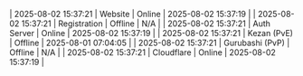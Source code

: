 | 2025-08-02 15:37:21 | Website | Online | 2025-08-02 15:37:19 |
| 2025-08-02 15:37:21 | Registration | Offline | N/A |
| 2025-08-02 15:37:21 | Auth Server | Online | 2025-08-02 15:37:19 |
| 2025-08-02 15:37:21 | Kezan (PvE) | Offline | 2025-08-01 07:04:05 |
| 2025-08-02 15:37:21 | Gurubashi (PvP) | Offline | N/A |
| 2025-08-02 15:37:21 | Cloudflare | Online | 2025-08-02 15:37:19 |
